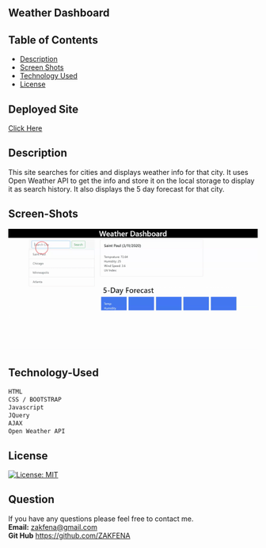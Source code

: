 
## Weather Dashboard

## Table of Contents

- [Description](#Description)
- [Screen Shots](#Screen-Shots)
- [Technology Used](#Technology-Used)
- [License](#license)

## Deployed Site
 [Click Here ](https://zakfena.github.io/Weather-Dashboard/index.html)

## Description

This site searches for cities and displays weather info for that city. It uses Open Weather API to get the info and store it on the local storage to display it as search history. It also displays the 5 day forecast for that city.


## Screen-Shots
![Animated gif](./Assets/Weather-Dashboard.gif)

## Technology-Used
```
HTML
CSS / BOOTSTRAP
Javascript
JQuery
AJAX
Open Weather API

```
## License

[![License: MIT](https://img.shields.io/badge/License-MIT-yellow.svg)](https://opensource.org/licenses/MIT)

## Question

If you have any questions please feel free to contact me.\
**Email:** zakfena@gmail.com\
**Git Hub** https://github.com/ZAKFENA
